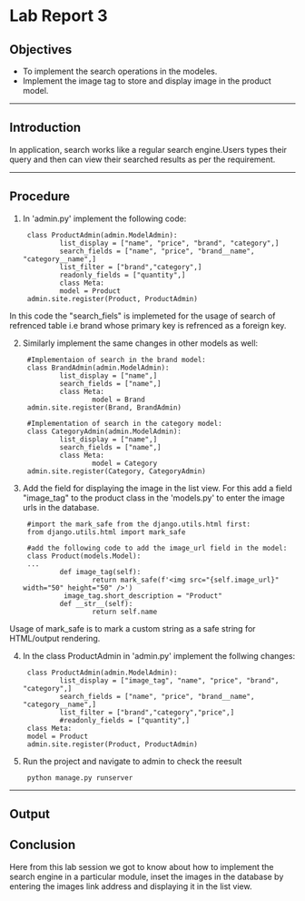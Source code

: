 # Lab Report 3

## Objectives

* To implement the search operations in the modeles.
* Implement the image tag to store and display image in the product model.

***

## Introduction 

In application, search works like a regular search engine.Users types their query and then can view their searched results as per the requirement.

***

## Procedure

1. In 'admin.py' implement the following code:

        class ProductAdmin(admin.ModelAdmin):
                list_display = ["name", "price", "brand", "category",]
                search_fields = ["name", "price", "brand__name", "category__name",]
                list_filter = ["brand","category",]
                readonly_fields = ["quantity",]
                class Meta:
                model = Product
        admin.site.register(Product, ProductAdmin)

In this code the "search_fiels" is implemeted for the usage of search of refrenced table i.e brand whose primary key is refrenced as a foreign key.

2. Similarly implement the same changes in other models as well:

        #Implementaion of search in the brand model:
        class BrandAdmin(admin.ModelAdmin):
                list_display = ["name",]
                search_fields = ["name",]
                class Meta:
                        model = Brand
        admin.site.register(Brand, BrandAdmin)

        #Implementation of search in the category model:
        class CategoryAdmin(admin.ModelAdmin):
                list_display = ["name",]
                search_fields = ["name",]
                class Meta:
                        model = Category
        admin.site.register(Category, CategoryAdmin)

3. Add the field for displaying the image in the list view. For this add a field "image_tag" to the product class in the 'models.py' to enter the image urls in the database.

        #import the mark_safe from the django.utils.html first:
        from django.utils.html import mark_safe

        #add the following code to add the image_url field in the model:
        class Product(models.Model):
        ...
                def image_tag(self):
                        return mark_safe(f'<img src="{self.image_url}" width="50" height="50" />')
                 image_tag.short_description = "Product"
                def __str__(self):
                        return self.name

Usage of mark_safe is to mark a custom string as a safe string for HTML/output rendering.      

4. In the class ProductAdmin in 'admin.py' implement the follwing changes:

        class ProductAdmin(admin.ModelAdmin):
                list_display = ["image_tag", "name", "price", "brand", "category",]
                search_fields = ["name", "price", "brand__name", "category__name",]
                list_filter = ["brand","category","price",]
                #readonly_fields = ["quantity",]
        class Meta:
        model = Product
        admin.site.register(Product, ProductAdmin)

5. Run the project and navigate to admin to check the reesult

        python manage.py runserver

***

## Output 


## Conclusion

Here from this lab session we got to know about how to implement the search engine in a particular module, inset the images in the database by entering the images link address and displaying it in the list view.